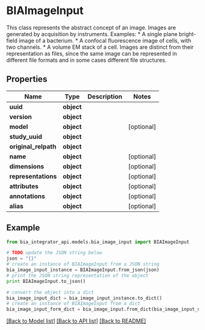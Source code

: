 # BIAImageInput

This class represents the abstract concept of an image. Images are generated by acquisition by instruments.  Examples:  * A single plane bright-field image of a bacterium. * A confocal fluorescence image of cells, with two channels. * A volume EM stack of a cell.  Images are distinct from their representation as files, since the same image can be represented in different file formats and in some cases different file structures.

## Properties
Name | Type | Description | Notes
------------ | ------------- | ------------- | -------------
**uuid** | **object** |  | 
**version** | **object** |  | 
**model** | **object** |  | [optional] 
**study_uuid** | **object** |  | 
**original_relpath** | **object** |  | 
**name** | **object** |  | [optional] 
**dimensions** | **object** |  | [optional] 
**representations** | **object** |  | [optional] 
**attributes** | **object** |  | [optional] 
**annotations** | **object** |  | [optional] 
**alias** | **object** |  | [optional] 

## Example

```python
from bia_integrator_api.models.bia_image_input import BIAImageInput

# TODO update the JSON string below
json = "{}"
# create an instance of BIAImageInput from a JSON string
bia_image_input_instance = BIAImageInput.from_json(json)
# print the JSON string representation of the object
print BIAImageInput.to_json()

# convert the object into a dict
bia_image_input_dict = bia_image_input_instance.to_dict()
# create an instance of BIAImageInput from a dict
bia_image_input_form_dict = bia_image_input.from_dict(bia_image_input_dict)
```
[[Back to Model list]](../README.md#documentation-for-models) [[Back to API list]](../README.md#documentation-for-api-endpoints) [[Back to README]](../README.md)


